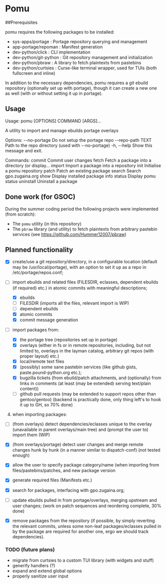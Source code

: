 # Pomu

##Prerequisites

pomu requires the following packages to be installed:

- sys-apps/portage	 : Portage repository querying and management
- app-portage/repoman	 : Manifest generation
- dev-python/click	 : CLI implementation
- dev-python/git-python	 : Git repository management and initialization
- dev-python/pbraw	 : A library to fetch plaintexts from pastebins
- dev-python/curtsies	 : Curse-like terminal wrapper, used for TUIs (both fullscreen and inline) 

In addition to the necessary dependencies, pomu requires a git ebuild repository (optionally set up with portage), though it can create a new one as well (with or without setting it up in portage).

## Usage

Usage: pomu [OPTIONS] COMMAND [ARGS]...

  A utility to import and manage ebuilds portage overlays

Options:
  --no-portage      Do not setup the portage repo
  --repo-path TEXT  Path to the repo directory (used with --no-portage)
  -h, --help        Show this message and exit.

Commands:
  commit     Commit user changes
  fetch      Fetch a package into a directory (or display...
  import     Import a package into a repository
  init       Initialise a pomu repository
  patch      Patch an existing package
  search     Search gpo.zugaina.org
  show       Display installed package info
  status     Display pomu status
  uninstall  Uninstall a package

## Done work (for GSOC)

During the summer coding period the following projects were implemented (from scratch):

- The `pomu` utility (in this repository)
- The `pbraw` library (and utility) to fetch plaintexts from arbitrary pastebin services (see https://github.com/Hummer12007/pbraw)

## Planned functionality

- [x] create/use a git repository/directory, in a configurable location (default may be /usr/local/portage),
with an option to set it up as a repo in /etc/portage/repos.conf;

- [ ] import ebuilds and related files (FILESDIR, eclasses, dependent ebuilds (if required) etc.) in atomic
commits with meaningful descriptions;
  - [x] ebuilds
  - [ ] FILESDIR (imports all the files, relevant import is WIP)
  - [ ] dependent ebuilds
  - [x] atomic commits
  - [x] commit message generation
  
- [ ] import packages from:
  - [x] the portage tree (repositories set up in portage)
  - [x] overlays (either in fs or in remote repositories, including, but not limited to, overlays in the layman
catalog, arbitrary git repos (with proper layout) etc.)
  - [x] local/remote text files
  - [x] (possibly) some sane pastebin services (like github gists, paste.pound-python.org etc.);
  - [x] bugzilla tickets (from ebuild/patch attachments, and (optionally) from links in comments (at least (may
be extended) serving text/plain content))
  - [ ] github pull requests (may be extended to support repos other than gentoo/gentoo) (backend is practically done, only thing left's to hook it up to GH, so 70% done)

4) when importing packages:
  - [ ] (from overlays) detect dependencies/eclasses unique to the overlay (unavailable in parent overlays/main
tree) and (prompt the user to) import them (WIP)
  - [x] (from overlays/portage) detect user changes and merge remote changes hunk by hunk (in a manner
similar to dispatch-conf) (not tested enough)
  - [x] allow the user to specify package category/name (when importing from files/pastebins/patches, and new
package version
  - [x] generate required files (Manifests etc.)

- [x] search for packages, interfacing with gpo.zugaina.org;

- [ ] update ebuilds pulled in from portage/overlays, merging upstream and user changes; (work on patch sequences and reordering complete, 30% done)

- [x] remove packages from the repository (if possible, by simply reverting the relevant commits, unless some
non-leaf packages/eclasses pulled in by the package are required for another one, ergo we should track dependencies).

### TODO (future plans)

- migrate from curtsies to a custom TUI library (with widgets and stuff)
- generify handlers (?)
- expand and extend global options
- properly sanitize user input
